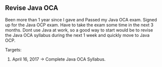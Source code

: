 ## Revise Java OCA

Been more than 1 year since I gave and Passed my Java OCA exam. Signed up for the Java OCP exam. Have to take the exam some time in the next 3 months. Dont use Java at work, so a good way to start would be to revise the Java OCA syllabus during the next 1 week and quickly move to Java OCP.

Targets: 
1. April 16, 2017 -> Complete Java OCA Syllabus.
